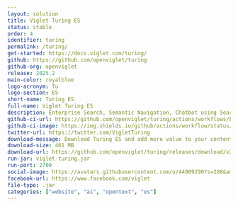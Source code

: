 ```yaml
---
layout: solution
title: Viglet Turing ES
status: stable
order: 4
identifier: turing
permalink: /turing/
get-started: https://docs.viglet.com/turing/
github: https://github.com/openviglet/turing
github-org: openviglet
release: 2025.2
main-color: royalblue
logo-acronym: Tu
logo-section: ES
short-name: Turing ES
full-name: Viglet Turing ES
description: Enterprise Search, Semantic Navigation, Chatbot using Search Engine and Generative AI.
github-ci-url: https://github.com/openviglet/turing/actions/workflows/build.yml
github-ci-image: https://img.shields.io/github/actions/workflow/status/openviglet/turing/build.yml?branch=2025.3
twitter-url: https://twitter.com/VigletTuring
download-message: Download Turing ES and add more value to your content.
download-size: 461 MB
download-url: https://github.com/openviglet/turing/releases/download/v2025.2.32/viglet-turing.jar
run-jar: viglet-turing.jar
run-port: 2700
social-image: https://avatars.githubusercontent.com/u/44909290?s=280&amp;v=4
facebook-url: https://www.facebook.com/viglet
file-type: .jar
categories: ["website", "ai", "opentext", "es"]
---
```

